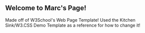 ## Welcome to Marc's Page!  
Made off of W3School's Web Page Template! 
Used the Kitchen Sink/W3.CSS Demo Template as a reference for how to change it!
